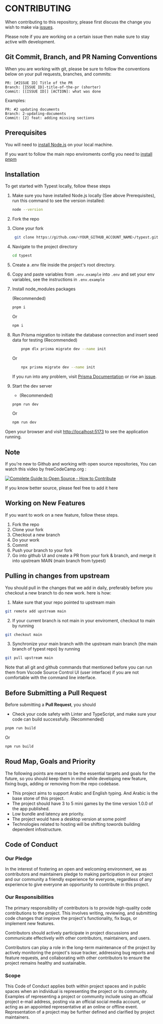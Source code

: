# CONTRIBUTING

When contributing to this repository, please first discuss the change you wish to make via [issues](https://github.com/Pelkhier/typest/issues).

Please note if you are working on a certain issue then make sure to stay active with development.

## Git Commit, Branch, and PR Naming Conventions

When you are working with git, please be sure to follow the conventions below on your pull requests, branches, and commits:

```text
PR: [#ISSUE ID] Title of the PR
Branch: [ISSUE ID]-title-of-the-pr (shorter)
Commit: [[ISSUE ID]] [ACTION]: what was done
```

Examples:

```text
PR: #2 updating documents
Branch: 2-updating-documents
Commit: [2] feat: adding missing sections
```

## Prerequisites

You will need to [install Node.js](https://nodejs.org/) on your local machine.

If you want to follow the main repo enviroments config you need to [install pnpm](https://pnpm.io/installation)

## Installation

To get started with Typest locally, follow these steps

1. Make sure you have installed Node.js locally (See above Prerequisites), run this command to see the version installed:

    ```sh
    node --version
    ```

2. Fork the repo

3. Clone your fork

    ```sh
     git clone https://github.com/<YOUR_GITHUB_ACCOUNT_NAME>/typest.git
    ```

4. Navigate to the project directory

    ```sh
    cd typest
    ```

5. Create a .env file inside the project's root directory.

6. Copy and paste variables from `.env.example` into `.env` and set your env variables, see the instructions in `.env.example`

7. Install node_modules packages

    (Recommended)

    ```sh
    pnpm i
    ```

    Or

    ```sh
    npm i
    ```

8. Run Prisma migration to initiate the database connection and insert seed data for testing
   (Recommended)

    ```sh
        pnpm dlx prisma migrate dev --name init
    ```

    Or

    ```sh
        npx prisma migrate dev --name init
    ```

    If you run into any problem, visit [Prisma Documentation](https://www.prisma.io/docs) or rise an [issue](https://github.com/Pelkhier/typest/issues).

9. Start the dev server
    - (Recommended)
    ```sh
    pnpm run dev
    ```
    Or
    ```sh
    npm run dev
    ```

Open your browser and visit <http://localhost:5173> to see the application running.

## Note

If you're new to Github and working with open source repositories, You can watch this video by freeCodeCamp.org :

[![Complete Guide to Open Source - How to Contribute](https://img.youtube.com/vi/yzeVMecydCE/0.jpg)](https://youtu.be/yzeVMecydCE?si=qMEOAFKT32qqHS4y)

If you know better source, please feel free to add it here
<br/>

## Working on New Features

If you want to work on a new feature, follow these steps.

1. Fork the repo
2. Clone your fork
3. Checkout a new branch
4. Do your work
5. Commit
6. Push your branch to your fork
7. Go into github UI and create a PR from your fork & branch, and merge it into upstream MAIN (main branch from typest)

## Pulling in changes from upstream

You should pull in the changes that we add in daily, preferably before you checkout a new branch to do new work. here is how:

1. Make sure that your repo pointed to upstream main

```sh
git remote add upstream main
```

2. If your current branch is not main in your enviroment, checkout to main by running

```sh
git checkout main
```

3. Synchronize your main branch with the upstream main branch (the main branch of typest repo) by running

```sh
git pull upstream main
```

Note that all git and github commands that mentioned before you can run them from Vscode Source Control UI (user interface) if you are not comfortable with the command line interface.

## Before Submitting a Pull Request

Before submitting a **Pull Request**, you should

-   Check your code safety with Linter and TypeScript, and make sure your code can build successfully.
    (Recommended)

```sh
pnpm run build
```

Or

```sh
npm run build
```

## Roud Map, Goals and Priority

The following points are meant to be the essential targets and goals for the future, so you should keep them in mind while developing new feature, fixing bugs, adding or removing from the repo codebase.

-   This project aims to support Arabic and English typing. And Arabic is the base stone of this project.
-   The project should have 3 to 5 mini games by the time version 1.0.0 of the app published.
-   Low bundle and latency are priority.
-   The project would have a desktop version at some point!
-   Technologies related to hosting will be shifting towords building dependent infostructure.

## Code of Conduct

### Our Pledge

In the interest of fostering an open and welcoming environment, we as
contributors and maintainers pledge to making participation in our project and
our community a friendly experience for everyone, regardless of any experience
to give everyone an opportunity to contribute in this project.

### Our Responsibilities

The primary responsibility of contributors is to provide high-quality code contributions to the project. This involves writing, reviewing, and submitting code changes that improve the project's functionality, fix bugs, or implement new features.

Contributors should actively participate in project discussions and communicate effectively with other contributors, maintainers, and users.

Contributors can play a role in the long-term maintenance of the project by actively monitoring the project's issue tracker, addressing bug reports and feature requests, and collaborating with other contributors to ensure the project remains healthy and sustainable.

### Scope

This Code of Conduct applies both within project spaces and in public spaces
when an individual is representing the project or its community. Examples of
representing a project or community include using an official project e-mail
address, posting via an official social media account, or acting as an appointed
representative at an online or offline event. Representation of a project may be
further defined and clarified by project maintainers.
